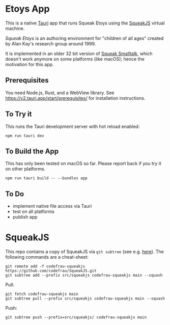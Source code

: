 # Etoys App

This is a native [Tauri](https://tauri.app) app that runs Squeak Etoys using the [SqueakJS](https://squeak.js.org) virtual machine.

_Squeak Etoys_ is an authoring environment for "children of all ages" created by Alan Kay's research group around 1999.

It is implemented in an older 32 bit version of [Squeak Smalltalk](https://squeak.org), which doesn't work anymore on some platforms (like macOS); hence the motivation for this app.

## Prerequisites

You need Node.js, Rust, and a WebView library. See
https://v2.tauri.app/start/prerequisites/ for installation instructions.

## To Try it

This runs the Tauri development server with hot reload enabled:

    npm run tauri dev

## To Build the App

This has only been tested on macOS so far. Please report back if you try it on other platforms.

    npm run tauri build -- --bundles app

## To Do

* implement native file access via Tauri
* test on all platforms
* publish app

# SqueakJS

This repo contains a copy of SqueakJS via `git subtree` (see e.g. [here](https://www.atlassian.com/git/tutorials/git-subtree)). The following commands are a cheat-sheet:

    git remote add -f codefrau-squeakjs https://github.com/codefrau/SqueakJS.git
    git subtree add --prefix src/squeakjs codefrau-squeakjs main --squash

Pull:

    git fetch codefrau-squeakjs main
    git subtree pull --prefix src/squeakjs codefrau-squeakjs main --squash

Push:

    git subtree push --prefix=src/squeakjs/ codefrau-squeakjs main
